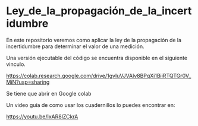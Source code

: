 # Ley_de_la_propagación_de_la_incertidumbre
En este repositorio veremos como aplicar la ley de la propagación de la incertidumbre para determinar el valor de una medición.

Una versión ejecutable del código se encuentra disponible en el siguiente vinculo.

https://colab.research.google.com/drive/1gvIuVJVAlv8BPqXi1BiiRTQTGr0V_MiN?usp=sharing

Se tiene que abrir en Google colab

Un video guía de como usar los cuadernillos lo puedes encontrar en:

https://youtu.be/IxAR8lZCkrA

